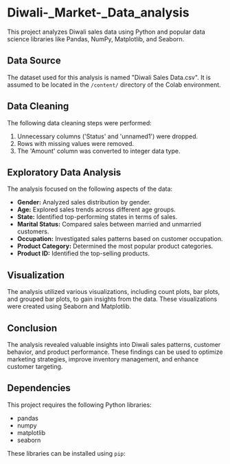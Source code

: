 # Diwali-_Market-_Data_analysis

This project analyzes Diwali sales data using Python and popular data science libraries like Pandas, NumPy, Matplotlib, and Seaborn.

## Data Source

The dataset used for this analysis is named "Diwali Sales Data.csv". It is assumed to be located in the `/content/` directory of the Colab environment.

## Data Cleaning

The following data cleaning steps were performed:

1. Unnecessary columns ('Status' and 'unnamed1') were dropped.
2. Rows with missing values were removed.
3. The 'Amount' column was converted to integer data type.

## Exploratory Data Analysis

The analysis focused on the following aspects of the data:

* **Gender:** Analyzed sales distribution by gender.
* **Age:** Explored sales trends across different age groups.
* **State:** Identified top-performing states in terms of sales.
* **Marital Status:** Compared sales between married and unmarried customers.
* **Occupation:** Investigated sales patterns based on customer occupation.
* **Product Category:** Determined the most popular product categories.
* **Product ID:** Identified the top-selling products.

## Visualization

The analysis utilized various visualizations, including count plots, bar plots, and grouped bar plots, to gain insights from the data. These visualizations were created using Seaborn and Matplotlib.

## Conclusion

The analysis revealed valuable insights into Diwali sales patterns, customer behavior, and product performance. These findings can be used to optimize marketing strategies, improve inventory management, and enhance customer targeting.

## Dependencies

This project requires the following Python libraries:

* pandas
* numpy
* matplotlib
* seaborn

These libraries can be installed using `pip`:
